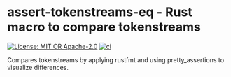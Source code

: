 # assert-tokenstreams-eq - Rust macro to compare tokenstreams

[![License: MIT OR Apache-2.0](https://img.shields.io/crates/l/assert-tokenstreams-eq)](https://img.shields.io/crates/l/assert-tokenstreams-eq) [![ci](https://github.com/robinohs/assert-tokenstreams-eq/actions/workflows/ci.yml/badge.svg)](https://github.com/robinohs/assert-tokenstreams-eq/actions/workflows/ci.yml)

Compares tokenstreams by applying rustfmt and using pretty_assertions to visualize differences.
